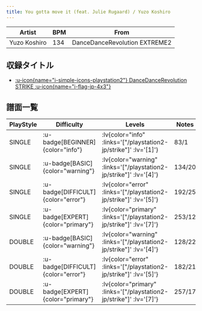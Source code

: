 ```yaml
---
title: You gotta move it (feat. Julie Rugaard) / Yuzo Koshiro
---
```


|Artist|BPM|From|
|------|---|----|
|Yuzo Koshiro|134|DanceDanceRevolution EXTREME2|

## 収録タイトル

- [ :u-icon{name="i-simple-icons-playstation2"} DanceDanceRevolution STRIKE :u-icon{name="i-flag-jp-4x3"} ](/playstation2-jp/strike)

## 譜面一覧

|PlayStyle|Difficulty|Levels|Notes|Movie|
|---------|----------|------|-----|-----|
|SINGLE| :u-badge[BEGINNER]{color="info"} | :lv{color="info" :links='["/playstation2-jp/strike"]' :lv='[1]'} |83/1||
|SINGLE| :u-badge[BASIC]{color="warning"} | :lv{color="warning" :links='["/playstation2-jp/strike"]' :lv='[4]'} |134/20||
|SINGLE| :u-badge[DIFFICULT]{color="error"} | :lv{color="error" :links='["/playstation2-jp/strike"]' :lv='[5]'} |192/25||
|SINGLE| :u-badge[EXPERT]{color="primary"} | :lv{color="primary" :links='["/playstation2-jp/strike"]' :lv='[7]'} |253/12||
|DOUBLE| :u-badge[BASIC]{color="warning"} | :lv{color="warning" :links='["/playstation2-jp/strike"]' :lv='[4]'} |128/22||
|DOUBLE| :u-badge[DIFFICULT]{color="error"} | :lv{color="error" :links='["/playstation2-jp/strike"]' :lv='[5]'} |182/21||
|DOUBLE| :u-badge[EXPERT]{color="primary"} | :lv{color="primary" :links='["/playstation2-jp/strike"]' :lv='[7]'} |257/17||
